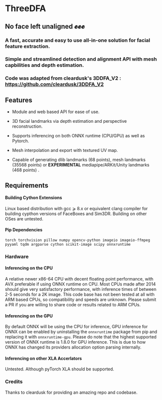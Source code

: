 # **ThreeDFA**

## No face left unaligned ✊✊✊


### A fast, accurate and easy to use all-in-one solution for facial feature extraction. 
### Simple and streamlined detection and alignment API with mesh capbilities and depth estimation. 

### Code was adapted from cleardusk's 3DDFA_V2 : https://github.com/cleardusk/3DDFA_V2

## Features

- Module and web based API for ease of use.

- 3D facial landmarks via depth estimation and perspective reconstruction.

- Supports inferencing on both ONNX runtime (CPU/GPU) as well as Pytorch.

- Mesh interpolation and export with textured UV map.

- Capable of generating dlib landmarks (68 points), mesh landmarks (35568 points) or **EXPERIMENTAL**  mediapipe/ARKit/Unity landmarks (468 points) .


  

## Requirements

#### Building Cython Extensions

Linux based distribution with gcc ⩾ 8.x or equivalent clang compiler for building cypthon versions of FaceBoxes and Sim3DR. Building on other OSes are untested.  

#### Pip Dependencies
`torch
torchvision
pillow
numpy
opencv-python
imageio
imageio-ffmpeg
pyyaml
tqdm
argparse
cython
scikit-image
scipy
onnxruntime
`


### Hardware

#### **Inferencing on the CPU**

A relative newer x86-64 CPU with decent floating point performance, with AVX preferable if using ONNX runtime on CPU. Most CPUs made after 2014 should give very satisfactory performance, with inference times of between 2-5 seconds for a 2K image. This code base has not been tested at all with ARM based CPUs, so compatibility and speeds are unknown. Please submit a PR if you are willing to share code or results related to ARM CPUs.

#### **Inferencing on the GPU**

By default ONNX will be using the CPU for inference, GPU inference for ONNX can be enabled by uninstalling the `onnxruntime` package from pip and replacing it with `onnxruntime-gpu`. Please do note that the highest supported version of ONNX runtime is 1.8.0 for GPU inference. This is due to how ONNX has changed its providers allocation option parsing internally.

#### **Inferencing on other XLA Accerlators**

Untested. Although pyTorch XLA should be supported.

### Credits

Thanks to cleardusk for providing an amazing repo and codebase.
